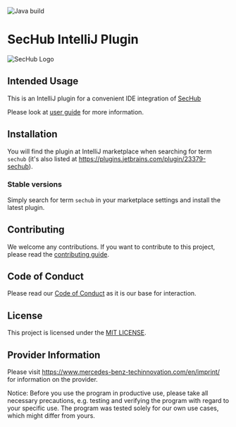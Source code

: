 <!-- SPDX-License-Identifier: MIT -->
![Java build](https://github.com/mercedes-benz/sechub-plugin-intellij/workflows/Java%20build/badge.svg)

# SecHub IntelliJ Plugin
![SecHub Logo](https://github.com/mercedes-benz/sechub-plugin-intellij/blob/master/other/images/sechub-logo-big.png)

## Intended Usage

This is an IntelliJ plugin for a convenient IDE integration of [SecHub](https://github.com/mercedes-benz/sechub)  

Please look at [user guide](src/docs/asciidoc/user-guide.adoc) for more information.


## Installation
You will find the plugin at IntelliJ marketplace when searching for term `sechub`
(it's also listed at https://plugins.jetbrains.com/plugin/23379-sechub).

### Stable versions
Simply search for term `sechub` in your marketplace settings and install the latest plugin.

## Contributing

We welcome any contributions.
If you want to contribute to this project, please read the [contributing guide](CONTRIBUTING.md).

## Code of Conduct

Please read our [Code of Conduct](https://github.com/mercedes-benz/foss/blob/master/CODE_OF_CONDUCT.md) as it is our base for interaction.

## License

This project is licensed under the [MIT LICENSE](LICENSE).

## Provider Information

Please visit <https://www.mercedes-benz-techinnovation.com/en/imprint/> for information on the provider.

Notice: Before you use the program in productive use, please take all necessary precautions,
e.g. testing and verifying the program with regard to your specific use.
The program was tested solely for our own use cases, which might differ from yours.
